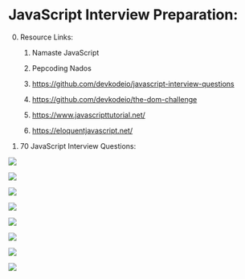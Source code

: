 # JavaScript Interview Preparation:

0. Resource Links:

    1. Namaste JavaScript
    
    2. Pepcoding Nados

    3. https://github.com/devkodeio/javascript-interview-questions

    4. https://github.com/devkodeio/the-dom-challenge

    5. https://www.javascripttutorial.net/

    6. https://eloquentjavascript.net/

1. 70 JavaScript Interview Questions:

![](./Images/1_10.jpg)

![](./Images/11_20.jpg)

![](./Images/21_30.jpg)

![](./Images/31_40.jpg)

![](./Images/41_50.jpg)

![](./Images/51_60.jpg)

![](./Images/61_65.jpg)

![](./Images/66_70.jpg)